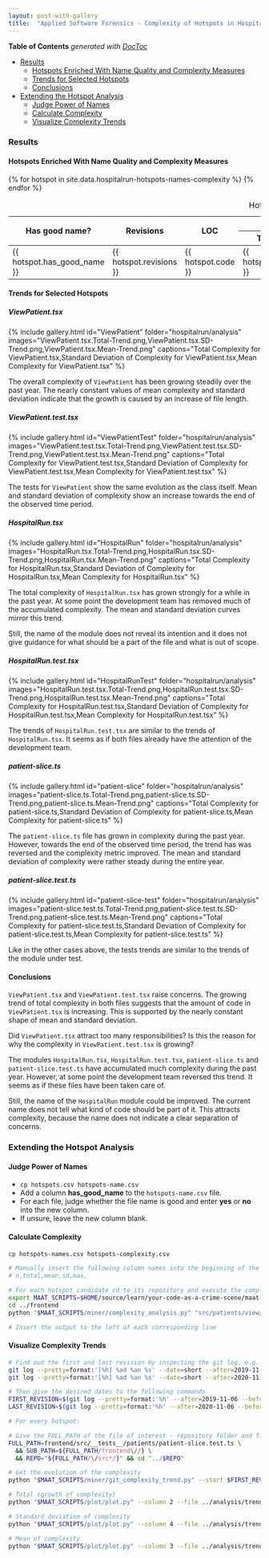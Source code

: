 ```yaml
---
layout: post-with-gallery
title:  "Applied Software Forensics - Complexity of Hotspots in HospitalRun"
---
```


<!-- doctoc --maxlevel 4 /Users/stefan/source/wonderbird/wonderbird.github.io/_posts/2022-02-26-applied-forensics-complexity-of-hotspots.md -->
<!-- START doctoc generated TOC please keep comment here to allow auto update -->
<!-- DON'T EDIT THIS SECTION, INSTEAD RE-RUN doctoc TO UPDATE -->
**Table of Contents**  *generated with [DocToc](https://github.com/thlorenz/doctoc)*

- [Results](#results)
  - [Hotspots Enriched With Name Quality and Complexity Measures](#hotspots-enriched-with-name-quality-and-complexity-measures)
  - [Trends for Selected Hotspots](#trends-for-selected-hotspots)
  - [Conclusions](#conclusions)
- [Extending the Hotspot Analysis](#extending-the-hotspot-analysis)
  - [Judge Power of Names](#judge-power-of-names)
  - [Calculate Complexity](#calculate-complexity)
  - [Visualize Complexity Trends](#visualize-complexity-trends)

<!-- END doctoc generated TOC please keep comment here to allow auto update -->

### Results

#### Hotspots Enriched With Name Quality and Complexity Measures

<table>
  <thead>
    <caption>Hotspots</caption>
    <tr>
      <th rowspan="2">Has good name?</th>
      <th rowspan="2">Revisions</th>
      <th rowspan="2">LOC</th>
      <th colspan="4">Complexity</th>
      <th rowspan="2" style="text-align: left">Module</th>
    </tr>
    <tr>
      <th>Total</th>
      <th>Mean</th>
      <th>SDev</th>
      <th>Max</th>
    </tr>
  </thead>

  <tbody>
    {% for hotspot in site.data.hospitalrun-hotspots-names-complexity %}
    <tr>
      <td>{{ hotspot.has_good_name }}</td>
      <td>{{ hotspot.revisions }}</td>
      <td>{{ hotspot.code }}</td>
      <td>{{ hotspot.total }}</td>
      <td>{{ hotspot.mean }}</td>
      <td>{{ hotspot.sd }}</td>
      <td>{{ hotspot.max }}</td>
      <td style="text-align: left">{{ hotspot.module }}</td>
    </tr>
    {% endfor %}
  </tbody>

</table>

#### Trends for Selected Hotspots

##### ViewPatient.tsx

{% include gallery.html id="ViewPatient" folder="hospitalrun/analysis"
   images="ViewPatient.tsx.Total-Trend.png,ViewPatient.tsx.SD-Trend.png,ViewPatient.tsx.Mean-Trend.png"
   captions="Total Complexity for ViewPatient.tsx,Standard Deviation of Complexity for ViewPatient.tsx,Mean Complexity for ViewPatient.tsx" %}

The overall complexity of `ViewPatient` has been growing steadily over the past year. The nearly constant values of mean complexity and standard deviation indicate that the growth is caused by an increase of file length.

##### ViewPatient.test.tsx

{% include gallery.html id="ViewPatientTest" folder="hospitalrun/analysis"
   images="ViewPatient.test.tsx.Total-Trend.png,ViewPatient.test.tsx.SD-Trend.png,ViewPatient.test.tsx.Mean-Trend.png"
   captions="Total Complexity for ViewPatient.test.tsx,Standard Deviation of Complexity for ViewPatient.test.tsx,Mean Complexity for ViewPatient.test.tsx" %}

The tests for `ViewPatient` show the same evolution as the class itself. Mean and standard deviation of complexity show an increase towards the end of the observed time period.

##### HospitalRun.tsx

{% include gallery.html id="HospitalRun" folder="hospitalrun/analysis"
   images="HospitalRun.tsx.Total-Trend.png,HospitalRun.tsx.SD-Trend.png,HospitalRun.tsx.Mean-Trend.png"
   captions="Total Complexity for HospitalRun.tsx,Standard Deviation of Complexity for HospitalRun.tsx,Mean Complexity for HospitalRun.tsx" %}

The total complexity of `HospitalRun.tsx` has grown strongly for a while in the past year. At some point the development team has removed much of the accumulated complexity. The mean and standard deviation curves mirror this trend.

Still, the name of the module does not reveal its intention and it does not give guidance for what should be a part of the file and what is out of scope.

##### HospitalRun.test.tsx

{% include gallery.html id="HospitalRunTest" folder="hospitalrun/analysis"
   images="HospitalRun.test.tsx.Total-Trend.png,HospitalRun.test.tsx.SD-Trend.png,HospitalRun.test.tsx.Mean-Trend.png"
   captions="Total Complexity for HospitalRun.test.tsx,Standard Deviation of Complexity for HospitalRun.test.tsx,Mean Complexity for HospitalRun.test.tsx" %}

The trends of `HospitalRun.test.tsx` are similar to the trends of `HospitalRun.tsx`. It seems as if both files already have the attention of the development team.

##### patient-slice.ts

{% include gallery.html id="patient-slice" folder="hospitalrun/analysis"
   images="patient-slice.ts.Total-Trend.png,patient-slice.ts.SD-Trend.png,patient-slice.ts.Mean-Trend.png"
   captions="Total Complexity for patient-slice.ts,Standard Deviation of Complexity for patient-slice.ts,Mean Complexity for patient-slice.ts" %}

The `patient-slice.ts` file has grown in complexity during the past year. However, towards the end of the observed time period, the trend has was reversed and the complexity metric improved. The mean and standard deviation of complexity were rather steady during the entire year.

##### patient-slice.test.ts

{% include gallery.html id="patient-slice-test" folder="hospitalrun/analysis"
   images="patient-slice.test.ts.Total-Trend.png,patient-slice.test.ts.SD-Trend.png,patient-slice.test.ts.Mean-Trend.png"
   captions="Total Complexity for patient-slice.test.ts,Standard Deviation of Complexity for patient-slice.test.ts,Mean Complexity for patient-slice.test.ts" %}

Like in the other cases above, the tests trends are similar to the trends of the module under test.

#### Conclusions

`ViewPatient.tsx` and `ViewPatient.test.tsx` raise concerns. The growing trend of total complexity in both files suggests that the amount of code in `ViewPatient.tsx` is increasing. This is supported by the nearly constant shape of mean and standard deviation.

Did `ViewPatient.tsx` attract too many responsibilities?
Is this the reason for why the complexity in `ViewPatient.test.tsx` is growing?

The modules `HospitalRun.tsx`, `HospitalRun.test.tsx`, `patient-slice.ts` and `patient-slice.test.ts` have accumulated much complexity during the past year. However, at some point the development team reversed this trend. It seems as if these files have been taken care of.

 Still, the name of the `HospitalRun` module could be improved. The current name does not tell what kind of code should be part of it. This attracts complexity, because the name does not indicate a clear separation of concerns.

### Extending the Hotspot Analysis

#### Judge Power of Names

- `cp hotspots.csv hotspots-name.csv`
- Add a column **has_good_name** to the `hotspots-name.csv` file.
- For each file, judge whether the file name is good and enter **yes** or **no** into the new column.
- If unsure, leave the new column blank.

#### Calculate Complexity

```sh
cp hotspots-names.csv hotspots-complexity.csv

# Manually insert the following column names into the beginning of the file:
# n,total,mean,sd,max,

# For each hotspot candidate cd to its repository and execute the complexity_analysis:
export MAAT_SCRIPTS=$HOME/source/learn/your-code-as-a-crime-scene/maat-scripts
cd ../frontend
python "$MAAT_SCRIPTS/miner/complexity_analysis.py" "src/patients/view/ViewPatient.tsx"

# Insert the output to the left of each corresponding line
```

#### Visualize Complexity Trends

```sh
# Find oud the first and last revision by inspecting the git log, e.g.
git log --pretty=format:'[%h] %ad %an %s' --date=short --after=2019-11-06 --before=2019-11-11 # First considered commit in 2019
git log --pretty=format:'[%h] %ad %an %s' --date=short --after=2020-11-06 --before=2020-11-08 # Last considered commit in 2020

# Then give the desired dates to the following commands
FIRST_REVISION=$(git log --pretty=format:'%h' --after=2019-11-06 --before=2019-11-11) && git log ${FIRST_REVISION}~1..${FIRST_REVISION} --
LAST_REVISION=$(git log --pretty=format:'%h' --after=2020-11-06 --before=2020-11-08) && git log ${LAST_REVISION}~1..${LAST_REVISION} --

# For every hotspot:

# Give the FULL_PATH of the file of interest - repository folder and file name are derived automatically.
FULL_PATH=frontend/src/__tests__/patients/patient-slice.test.ts \
  && SUB_PATH=${FULL_PATH/frontend\//} \
  && REPO="${FULL_PATH/\/src*/}" && cd "../$REPO"

# Get the evolution of the complexity
python "$MAAT_SCRIPTS/miner/git_complexity_trend.py" --start $FIRST_REVISION --end $LAST_REVISION --file "$SUB_PATH" > ../analysis/trend_data.csv

# Total (growth of complexity)
python "$MAAT_SCRIPTS/plot/plot.py" --column 2 --file ../analysis/trend_data.csv

# Standard deviation of complexity
python "$MAAT_SCRIPTS/plot/plot.py" --column 4 --file ../analysis/trend_data.csv

# Mean of complexity
python "$MAAT_SCRIPTS/plot/plot.py" --column 3 --file ../analysis/trend_data.csv
```
